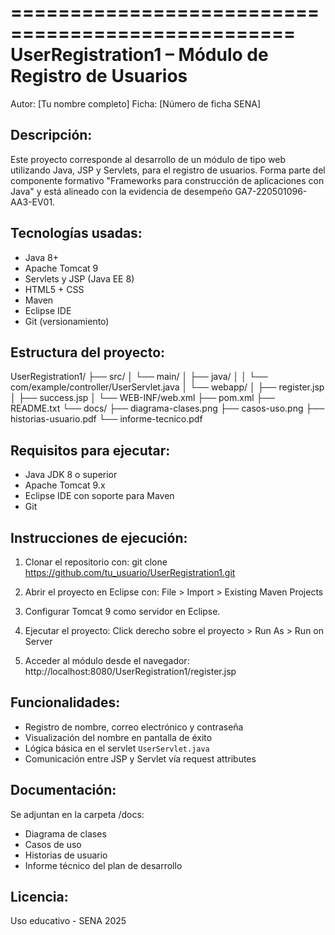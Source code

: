 ==================================================
UserRegistration1 – Módulo de Registro de Usuarios
==================================================

Autor: [Tu nombre completo]
Ficha: [Número de ficha SENA]

Descripción:
------------
Este proyecto corresponde al desarrollo de un módulo de tipo web utilizando Java, JSP y Servlets, para el registro de usuarios. Forma parte del componente formativo "Frameworks para construcción de aplicaciones con Java" y está alineado con la evidencia de desempeño GA7-220501096-AA3-EV01.

Tecnologías usadas:
-------------------
- Java 8+
- Apache Tomcat 9
- Servlets y JSP (Java EE 8)
- HTML5 + CSS
- Maven
- Eclipse IDE
- Git (versionamiento)

Estructura del proyecto:
------------------------
UserRegistration1/
├── src/
│   └── main/
│       ├── java/
│       │   └── com/example/controller/UserServlet.java
│       └── webapp/
│           ├── register.jsp
│           ├── success.jsp
│           └── WEB-INF/web.xml
├── pom.xml
├── README.txt
└── docs/
    ├── diagrama-clases.png
    ├── casos-uso.png
    ├── historias-usuario.pdf
    └── informe-tecnico.pdf

Requisitos para ejecutar:
-------------------------
- Java JDK 8 o superior
- Apache Tomcat 9.x
- Eclipse IDE con soporte para Maven
- Git

Instrucciones de ejecución:
---------------------------
1. Clonar el repositorio con:
   git clone https://github.com/tu_usuario/UserRegistration1.git

2. Abrir el proyecto en Eclipse con:
   File > Import > Existing Maven Projects

3. Configurar Tomcat 9 como servidor en Eclipse.

4. Ejecutar el proyecto:
   Click derecho sobre el proyecto > Run As > Run on Server

5. Acceder al módulo desde el navegador:
   http://localhost:8080/UserRegistration1/register.jsp

Funcionalidades:
----------------
- Registro de nombre, correo electrónico y contraseña
- Visualización del nombre en pantalla de éxito
- Lógica básica en el servlet `UserServlet.java`
- Comunicación entre JSP y Servlet vía request attributes

Documentación:
--------------
Se adjuntan en la carpeta /docs:
- Diagrama de clases
- Casos de uso
- Historias de usuario
- Informe técnico del plan de desarrollo

Licencia:
---------
Uso educativo - SENA 2025
